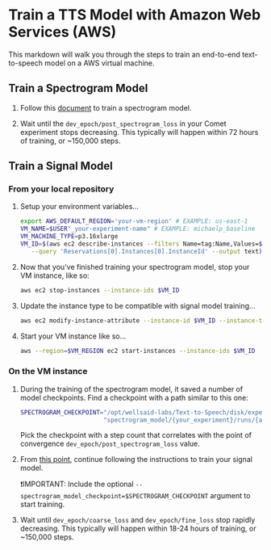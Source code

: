 # Train a TTS Model with Amazon Web Services (AWS)

This markdown will walk you through the steps to train an end-to-end text-to-speech model
on a AWS virtual machine.

## Train a Spectrogram Model

1. Follow this [document](TRAIN_MODEL_AWS.md) to train a spectrogram model.

1. Wait until the `dev_epoch/post_spectrogram_loss` in your Comet experiment stops decreasing. This
   typically will happen within 72 hours of training, or \~150,000 steps.

## Train a Signal Model

### From your local repository

1. Setup your environment variables...

   ```bash
   export AWS_DEFAULT_REGION='your-vm-region' # EXAMPLE: us-east-1
   VM_NAME=$USER"_your-experiment-name" # EXAMPLE: michaelp_baseline
   VM_MACHINE_TYPE=p3.16xlarge
   VM_ID=$(aws ec2 describe-instances --filters Name=tag:Name,Values=$VM_NAME \
      --query 'Reservations[0].Instances[0].InstanceId' --output text)
   ```

1. Now that you've finished training your spectrogram model, stop your VM instance, like so:

   ```bash
   aws ec2 stop-instances --instance-ids $VM_ID
   ```

1. Update the instance type to be compatible with signal model training...

   ```bash
   aws ec2 modify-instance-attribute --instance-id $VM_ID --instance-type "Value=$VM_MACHINE_TYPE"
   ```

1. Start your VM instance like so...

   ```bash
   aws --region=$VM_REGION ec2 start-instances --instance-ids $VM_ID
   ```

### On the VM instance

1. During the training of the spectrogram model, it saved a number of model checkpoints. Find
   a checkpoint with a path similar to this one:

   ```bash
   SPECTROGRAM_CHECKPOINT="/opt/wellsaid-labs/Text-to-Speech/disk/experiments/" \
                          "spectrogram_model/{your_experiment}/runs/{a_run}/checkpoints/step-*.pt"
   ```

   Pick the checkpoint with a step count that correlates with the point of convergence
   `dev_epoch/post_spectrogram_loss` value.

1. From [this point](TRAIN_MODEL_AWS.md#on-the-vm-instance-1), continue following the instructions
   to train your signal model.

   ❗IMPORTANT: Include the optional `--spectrogram_model_checkpoint=$SPECTROGRAM_CHECKPOINT`
   argument to start training.

1. Wait until `dev_epoch/coarse_loss` and `dev_epoch/fine_loss` stop rapidly
   decreasing. This typically will happen within 18-24 hours of training, or \~150,000 steps.
